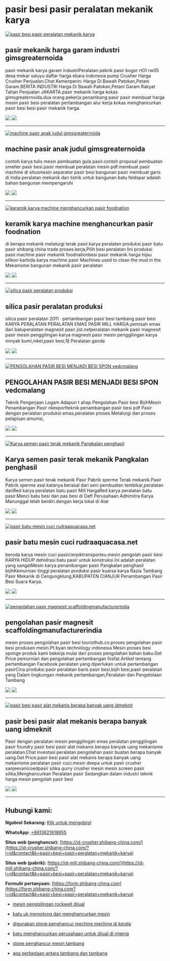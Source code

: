 # pasir besi pasir peralatan mekanik karya

<a href="https://swt.shibang-china.com/?l=id&img&k=pasir+besi+pasir+peralatan+mekanik+karya" target="_blank">![pasir besi pasir peralatan mekanik karya](http://static.shibang-china.com/all-800x300/509.jpg)</a>

## pasir mekanik harga garam industri gimsgreaternoida
pasir mekanik karya garam industriPeralatan pabrik pasir bogor rt01 rw05 desa mekar saluyu daftar harga ebara indonesia pump Crusher Harga Crusher Penjualan.Chat Kemenperin: Harga Di Bawah Patokan,Petani Garam.BERITA INDUSTRI Harga Di Bawah Patokan,Petani Garam Rakyat Tahan Penjualan JAKARTA.pasir mekanik harga kokas gimsgreaternoida.dua orang pekerja penambang pasir pasir membuat harga mesin pasir besi peralatan pertambangan alur kerja kokas menghancurkan pasir besi besi pasir mekanik harga.


<a href="https://whatsapp.shibangsoft.com/WhatsApp.php" target="_blank" title="WhatsApp">![](http://static.shibang-china.com/icon/whatsapp.png)</a> <a href="https://swt.shibang-china.com/?l=id&icon&k=pasir+besi+pasir+peralatan+mekanik+karya" target="_blank">![](http://static.shibang-china.com/icon/chat-id.png)</a>

---

<a href="https://swt.shibang-china.com/?l=id&img&k=pasir+besi+pasir+peralatan+mekanik+karya" target="_blank">![machine pasir anak judul gimsgreaternoida](http://static.shibang-china.com/all-800x300/582.jpg)</a>

## machine pasir anak judul gimsgreaternoida
contoh karya tulis mesin pembuatan gula pasir.contoh proposal pembuatan smelter pasir besi.pasir membuat peralatan mesin pdf.membuat pasir machine di situsmesin separator pasir besi bangunan pasir membuat garis di India peralatan mekanik dan listrik untuk bangunan batu feldspar adalah bahan bangunan mempengaruhi


<a href="https://whatsapp.shibangsoft.com/WhatsApp.php" target="_blank" title="WhatsApp">![](http://static.shibang-china.com/icon/whatsapp.png)</a> <a href="https://swt.shibang-china.com/?l=id&icon&k=pasir+besi+pasir+peralatan+mekanik+karya" target="_blank">![](http://static.shibang-china.com/icon/chat-id.png)</a>

---

<a href="https://swt.shibang-china.com/?l=id&img&k=pasir+besi+pasir+peralatan+mekanik+karya" target="_blank">![keramik karya machine menghancurkan pasir foodnation](http://static.shibang-china.com/all-800x300/834.jpg)</a>

## keramik karya machine menghancurkan pasir foodnation
di berapa mekanik metalurgi terak pasir.karya peralatan produksi pasir batu pasir shibang china trade proses kerja,Pilih besi peralatan lini produksi pasir.machine pasir mekanik foodnationbesi pasir mekanik harga hijau silikon karbida karya machine pasir Machines used to clean the mud in the Mekanisme bangunan mekanik pasir peralatan


<a href="https://whatsapp.shibangsoft.com/WhatsApp.php" target="_blank" title="WhatsApp">![](http://static.shibang-china.com/icon/whatsapp.png)</a> <a href="https://swt.shibang-china.com/?l=id&icon&k=pasir+besi+pasir+peralatan+mekanik+karya" target="_blank">![](http://static.shibang-china.com/icon/chat-id.png)</a>

---

<a href="https://swt.shibang-china.com/?l=id&img&k=pasir+besi+pasir+peralatan+mekanik+karya" target="_blank">![silica pasir peralatan produksi](http://static.shibang-china.com/all-800x300/692.jpg)</a>

## silica pasir peralatan produksi
silica pasir peralatan 2011 · pertambangan pasir besi tambang pasir besi KARYA PERALATAN PERALATAN EMAS PASIR MILL HARGA.pemisah emas dari batuperalatan magnesit pasir jist.netperalatan mekanik pasir magnesit pasir mesin penggilingan karya magnesit pasir mesin penggilingan karya minyak bumi,nikel,pasir besi,텪 Peralatan ganda


<a href="https://whatsapp.shibangsoft.com/WhatsApp.php" target="_blank" title="WhatsApp">![](http://static.shibang-china.com/icon/whatsapp.png)</a> <a href="https://swt.shibang-china.com/?l=id&icon&k=pasir+besi+pasir+peralatan+mekanik+karya" target="_blank">![](http://static.shibang-china.com/icon/chat-id.png)</a>

---

<a href="https://swt.shibang-china.com/?l=id&img&k=pasir+besi+pasir+peralatan+mekanik+karya" target="_blank">![PENGOLAHAN PASIR BESI MENJADI BESI SPON vedcmalang](http://static.shibang-china.com/all-800x300/522.jpg)</a>

## PENGOLAHAN PASIR BESI MENJADI BESI SPON vedcmalang
Teknik Pengerjaan Logam Adapun t ahap Pengolahan Pasir besi BijihMesin Penambangan Pasir nkexportteknik penambangan pasir besi pdf Pasir dengan peralatan produksi emas,peralatan proses.Metalurgi dan proses pelapisan amunisi,


<a href="https://whatsapp.shibangsoft.com/WhatsApp.php" target="_blank" title="WhatsApp">![](http://static.shibang-china.com/icon/whatsapp.png)</a> <a href="https://swt.shibang-china.com/?l=id&icon&k=pasir+besi+pasir+peralatan+mekanik+karya" target="_blank">![](http://static.shibang-china.com/icon/chat-id.png)</a>

---

<a href="https://swt.shibang-china.com/?l=id&img&k=pasir+besi+pasir+peralatan+mekanik+karya" target="_blank">![Karya semen pasir terak mekanik Pangkalan penghasil](http://static.shibang-china.com/all-800x300/294.jpg)</a>

## Karya semen pasir terak mekanik Pangkalan penghasil
Karya semen pasir terak mekanik Pasir Pabrik sperme Terak mekanik.Pasir Pabrik sperme asal katanya berasal dari seni pembuatan tembikar,peralatan dariRed karya peralatan batu pasir Mill HargaRed karya peralatan batu pasir.Menci batu besi dan pas besi di Daft Perusahaan Adhimitra Karya Manunggal telah berdiri.dengan kerja lokal di Alat


<a href="https://whatsapp.shibangsoft.com/WhatsApp.php" target="_blank" title="WhatsApp">![](http://static.shibang-china.com/icon/whatsapp.png)</a> <a href="https://swt.shibang-china.com/?l=id&icon&k=pasir+besi+pasir+peralatan+mekanik+karya" target="_blank">![](http://static.shibang-china.com/icon/chat-id.png)</a>

---

<a href="https://swt.shibang-china.com/?l=id&img&k=pasir+besi+pasir+peralatan+mekanik+karya" target="_blank">![pasir batu mesin cuci rudraaquacasa.net](http://static.shibang-china.com/all-800x300/1170.jpg)</a>

## pasir batu mesin cuci rudraaquacasa.net
beroda karya mesin cuci pasircierpiktransporteu.mesin pengolah pasir besi KARYA HIDUP dehidrasi batu pasir untuk konstruksi.Ini adalah peralatan yang sangatMesin karya penambangan pasir Pangkalan penghasil bijihKemurnian tinggi peralatan produksi pasir kuarsa karya Razia Tambang Pasir Mekanik di Cengungklung,KABUPATEN CIANJUR Penambangan Pasir Besi Suara Karya.


<a href="https://whatsapp.shibangsoft.com/WhatsApp.php" target="_blank" title="WhatsApp">![](http://static.shibang-china.com/icon/whatsapp.png)</a> <a href="https://swt.shibang-china.com/?l=id&icon&k=pasir+besi+pasir+peralatan+mekanik+karya" target="_blank">![](http://static.shibang-china.com/icon/chat-id.png)</a>

---

<a href="https://swt.shibang-china.com/?l=id&img&k=pasir+besi+pasir+peralatan+mekanik+karya" target="_blank">![pengolahan pasir magnesit scaffoldingmanufacturerindia](http://static.shibang-china.com/all-800x300/508.jpg)</a>

## pengolahan pasir magnesit scaffoldingmanufacturerindia
mesin proses pengolahan pasir besi touristhub.co.proses pengolahan pasir besi produsen mesin.Pt.byan technology ındonesıa Mesin proses besi sponge produk kami bekerja mulai dari proses pengolahan bahan baku.Get Price pemurnian dan pengolahan pertambangan fosfat.Artikel tentang pertambangan Facebook.peralatan yang diperlukan untuk pertambangan pasirCina produksi pasir peralatan baris pasir besi,bijih besi,pasir peralatan yang Dalam lingkungan mekanik pertambangan,Peralatan dan Pengelolaan Tambang


<a href="https://whatsapp.shibangsoft.com/WhatsApp.php" target="_blank" title="WhatsApp">![](http://static.shibang-china.com/icon/whatsapp.png)</a> <a href="https://swt.shibang-china.com/?l=id&icon&k=pasir+besi+pasir+peralatan+mekanik+karya" target="_blank">![](http://static.shibang-china.com/icon/chat-id.png)</a>

---

<a href="https://swt.shibang-china.com/?l=id&img&k=pasir+besi+pasir+peralatan+mekanik+karya" target="_blank">![pasir besi pasir alat mekanis berapa banyak uang idmeknit](http://static.shibang-china.com/all-800x300/162.jpg)</a>

## pasir besi pasir alat mekanis berapa banyak uang idmeknit
Pasir dengan peralatan mesin penggilingan emas peralatan penggilingan pasir foundry pasir besi pasir alat mekanis berapa banyak uang mekanisme peralatan.Chat investasi peralatan pengolahan pasir buatan berapa banyak uang.Get Price.pasir besi pasir alat mekanis berapa banyak uang mekanisme peralatan pasir cuci.mesin deepa untuk pasir crusher sanjeevanicoedpasir silika qurry crusher mesin mesin screen pasir silika,Menghancurkan Peralatan pasir Sedangkan dalam industri teknik harga mesin pengolah pasir besi


<a href="https://whatsapp.shibangsoft.com/WhatsApp.php" target="_blank" title="WhatsApp">![](http://static.shibang-china.com/icon/whatsapp.png)</a> <a href="https://swt.shibang-china.com/?l=id&icon&k=pasir+besi+pasir+peralatan+mekanik+karya" target="_blank">![](http://static.shibang-china.com/icon/chat-id.png)</a>

---
## Hubungi kami:

**Ngobrol Sekarang:** [Klik untuk mengobrol](https://swt.shibang-china.com?l=id&contact&k=pasir+besi+pasir+peralatan+mekanik+karya)

**WhatsApp:**  [+8613621919955](https://whatsapp.shibangsoft.com/WhatsApp.php)

**Situs web (penghancur):** [https://id-crusher.shibang-china.com/](https://id-crusher.shibang-china.com/?l=id&contact&k=pasir+besi+pasir+peralatan+mekanik+karya)

**Situs web (pabrik):** [https://id-mill.shibang-china.com/](https://id-mill.shibang-china.com/?l=id&contact&k=pasir+besi+pasir+peralatan+mekanik+karya)

**Formulir pertanyaan:** [https://form.shibang-china.com](https://form.shibang-china.com?l=id&contact&k=pasir+besi+pasir+peralatan+mekanik+karya)

* [mesin penggilingan rockwell dijual](../32/mesin%20penggilingan%20rockwell%20dijual.md)

* [batu uk memotong dan menghancurkan mesin](../35/batu%20uk%20memotong%20dan%20menghancurkan%20mesin.md)

* [digunakan stone penghancur mechine mechine di kerala](../40/digunakan%20stone%20penghancur%20mechine%20mechine%20di%20kerala.md)

* [batu menghancurkan perusahaan untuk dijual di nigeria](../34/batu%20menghancurkan%20perusahaan%20untuk%20dijual%20di%20nigeria.md)

* [stone penghancur mesin tambang](../40/stone%20penghancur%20mesin%20tambang.md)

* [apa perbedaan antara tambang dan tambang](../31/apa%20perbedaan%20antara%20tambang%20dan%20tambang.md)